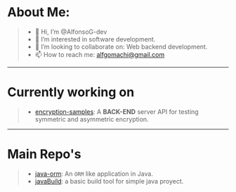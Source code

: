 # About Me:
>- 👋 Hi, I’m @AlfonsoG-dev
>- 👀 I’m interested in software development.
>- 💞️ I’m looking to collaborate on: Web backend development.
>- 📫 How to reach me: alfgomachi@gmail.com
----
# Currently working on
>- [encryption-samples](https://github.com/AlfonsoG-dev/EncryptionSamples): A **BACK-END** server API for testing symmetric and asymmetric encryption.
----
# Main Repo's
>- [java-orm](https://github.com/AlfonsoG-dev/javaORM_2.0): An `ORM` like application in Java.
>- [javaBuild](https://github.com/AlfonsoG-dev/javaBuild): a basic build tool for simple java proyect.

<!---
AlfonsoG-dev/AlfonsoG-dev is a ✨ special ✨ repository because its `README.md` (this file) appears on your GitHub profile.
You can click the Preview link to take a look at your changes.
--->
